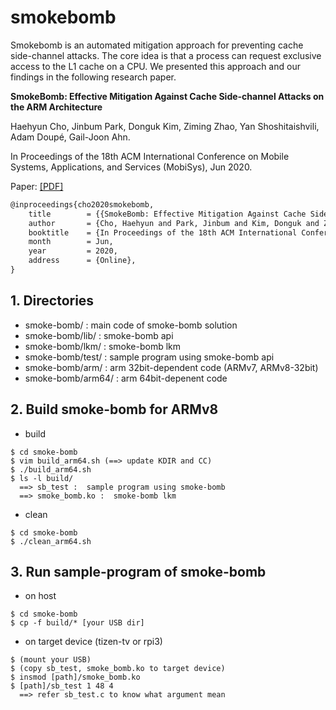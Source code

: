 # smokebomb

Smokebomb is an automated mitigation approach for preventing cache side-channel attacks. 
The core idea is that a process can request exclusive access to the L1 cache on a CPU.
We presented this approach and our findings in the following research paper.

**SmokeBomb: Effective Mitigation Against Cache Side-channel Attacks on the ARM Architecture**

Haehyun Cho, Jinbum Park, Donguk Kim, Ziming Zhao, Yan Shoshitaishvili, Adam Doupé, Gail-Joon Ahn.

In Proceedings of the 18th ACM International Conference on Mobile Systems, Applications, and Services (MobiSys), Jun 2020.

Paper: [[PDF]](https://haehyun.github.io/papers/smokebomb-mobisys20.pdf)

``` tex
@inproceedings{cho2020smokebomb,
	title        = {{SmokeBomb: Effective Mitigation Against Cache Side-channel Attacks on the ARM Architecture}},
	author       = {Cho, Haehyun and Park, Jinbum and Kim, Donguk and Zhao, Ziming and Shoshitaishvili, Yan and Doup{\'e}, Adam and Ahn, Gail-Joon},
	booktitle    = {In Proceedings of the 18th ACM International Conference on Mobile Systems, Applications, and Services (MobiSys)},
	month        = Jun,
	year         = 2020,
	address      = {Online},
}
```

## 1. Directories

- smoke-bomb/       :  main code of smoke-bomb solution
- smoke-bomb/lib/   :  smoke-bomb api
- smoke-bomb/lkm/   :  smoke-bomb lkm
- smoke-bomb/test/  :  sample program using smoke-bomb api
- smoke-bomb/arm/   :  arm 32bit-dependent code (ARMv7, ARMv8-32bit)
- smoke-bomb/arm64/ :  arm 64bit-depenent code

## 2. Build smoke-bomb for ARMv8

* build
```
$ cd smoke-bomb
$ vim build_arm64.sh (==> update KDIR and CC)
$ ./build_arm64.sh
$ ls -l build/
  ==> sb_test :  sample program using smoke-bomb
  ==> smoke_bomb.ko :  smoke-bomb lkm
```

* clean
```
$ cd smoke-bomb
$ ./clean_arm64.sh
```

## 3. Run sample-program of smoke-bomb

* on host
```
$ cd smoke-bomb
$ cp -f build/* [your USB dir]
```

* on target device (tizen-tv or rpi3)
```
$ (mount your USB)
$ (copy sb_test, smoke_bomb.ko to target device)
$ insmod [path]/smoke_bomb.ko
$ [path]/sb_test 1 48 4
  ==> refer sb_test.c to know what argument mean
```
